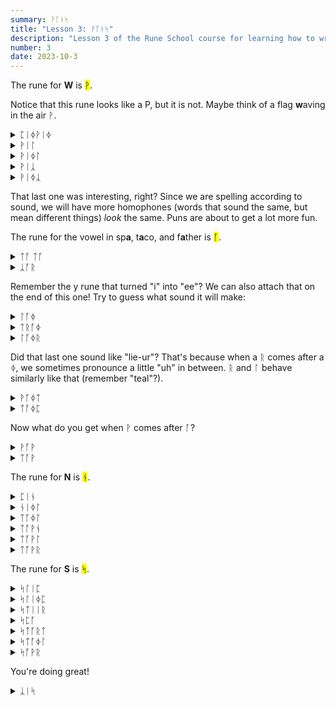 ```yaml
---
summary: ᚹᚪᚾᛋ
title: "Lesson 3: ᚹᚪᚾᛋ"
description: "Lesson 3 of the Rune School course for learning how to write Modern English with the Anglo-Saxon futhorc"
number: 3
date: 2023-10-3
---
```


The rune for <strong>W</strong> is <mark>ᚹ</mark>.

Notice that this rune looks like a P, but it is not. Maybe think of a flag **w**aving in the air ᚹ.

<details>
    <summary>ᛈᛁᛄᚹᛁᛄ</summary>
    <p>PeeWee</p>
</details>

<details>
    <summary>ᚹᛁᛚ</summary>
    <p>will</p>
</details>

<details>
    <summary>ᚹᛁᛄᛚ</summary>
    <p>wheel</p>
</details>

<details>
    <summary>ᚹᛁᛣ</summary>
    <p>wick</p>
</details>

<details>
    <summary>ᚹᛁᛄᛣ</summary>
    <p>week / weak</p>
</details>

That last one was interesting, right? Since we are spelling according to sound, we will have more homophones (words that sound the same, but mean different things) *look* the same. Puns are about to get a lot more fun.

The rune for the vowel in sp<strong>a</strong>, t<strong>a</strong>co, and f<strong>a</strong>ther is <mark>ᚪ</mark>.

<details>
    <summary>ᛏᚪ ᛏᚪ</summary>
    <p>ta ta</p>
</details>

<details>
    <summary>ᛣᚪᚱ</summary>
    <p>car</p>
</details>

Remember the y rune that turned "i" into "ee"? We can also attach that on the end of this one! Try to guess what sound it will make:

<details>
    <summary>ᛚᚪᛄ</summary>
    <p>lie</p>
</details>

<details>
    <summary>ᛏᚱᚪᛄ</summary>
    <p>try</p>
</details>

<details>
    <summary>ᛚᚪᛄᚱ</summary>
    <p>liar / lyre</p>
</details>

Did that last one sound like "lie-ur"? That's because when a ᚱ comes after a ᛄ, we sometimes pronounce a little "uh" in between. ᚱ and ᛚ behave similarly like that (remember "teal"?).

<details>
    <summary>ᚹᚪᛄᛏ</summary>
    <p>white</p>
</details>

<details>
    <summary>ᛏᚪᛄᛈ</summary>
    <p>type</p>
</details>

Now what do you get when ᚹ comes after ᚪ?

<details>
    <summary>ᚹᚪᚹ</summary>
    <p>wow</p>
</details>

<details>
    <summary>ᛏᚪᚹ</summary>
    <p>tao / tau</p>
</details>

The rune for <strong>N</strong> is <mark>ᚾ</mark>.

<details>
    <summary>ᛈᛁᚾ</summary>
    <p>pin</p>
</details>

<details>
    <summary>ᚾᛁᛄᛚ</summary>
    <p>kneel</p>
</details>

<details>
    <summary>ᛏᚪᛄᛚ</summary>
    <p>Nile</p>
</details>

<details>
    <summary>ᛏᚪᚹᚾ</summary>
    <p>town</p>
</details>

<details>
    <summary>ᛏᚪᚹᛚ</summary>
    <p>towel</p>
</details>

<details>
    <summary>ᛏᚪᚹᚱ</summary>
    <p>tower</p>
</details>

The rune for <strong>S</strong> is <mark>ᛋ</mark>.

<details>
    <summary>ᛋᛚᛁᛈ</summary>
    <p>slip</p>
</details>

<details>
    <summary>ᛋᛚᛁᛄᛈ</summary>
    <p>sleep</p>
</details>

<details>
    <summary>ᛋᛏᛁᛁᚱ</summary>
    <p>steer</p>
</details>

<details>
    <summary>ᛋᛈᚪ</summary>
    <p>spa</p>
</details>

<details>
    <summary>ᛋᛏᚪᚱᛏ</summary>
    <p>start</p>
</details>

<details>
    <summary>ᛋᛏᚪᛄᛚ</summary>
    <p>style</p>
</details>

<details>
    <summary>ᛋᚪᚹᚱ</summary>
    <p>sour</p>
</details>

You're doing great!

<details>
    <summary>ᛣᛁᛋ</summary>
    <p>kiss 😘</p>
</details>